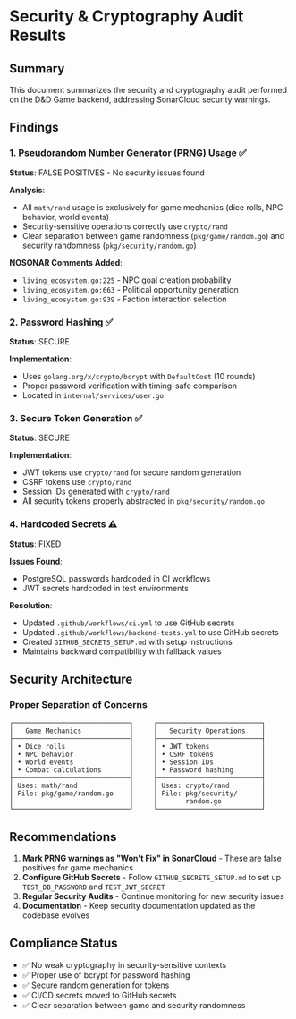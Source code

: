 # Security & Cryptography Audit Results

## Summary

This document summarizes the security and cryptography audit performed on the D&D Game backend, addressing SonarCloud security warnings.

## Findings

### 1. Pseudorandom Number Generator (PRNG) Usage ✅

**Status**: FALSE POSITIVES - No security issues found

**Analysis**:
- All `math/rand` usage is exclusively for game mechanics (dice rolls, NPC behavior, world events)
- Security-sensitive operations correctly use `crypto/rand`
- Clear separation between game randomness (`pkg/game/random.go`) and security randomness (`pkg/security/random.go`)

**NOSONAR Comments Added**:
- `living_ecosystem.go:225` - NPC goal creation probability
- `living_ecosystem.go:663` - Political opportunity generation  
- `living_ecosystem.go:939` - Faction interaction selection

### 2. Password Hashing ✅

**Status**: SECURE

**Implementation**:
- Uses `golang.org/x/crypto/bcrypt` with `DefaultCost` (10 rounds)
- Proper password verification with timing-safe comparison
- Located in `internal/services/user.go`

### 3. Secure Token Generation ✅

**Status**: SECURE

**Implementation**:
- JWT tokens use `crypto/rand` for secure random generation
- CSRF tokens use `crypto/rand`
- Session IDs generated with `crypto/rand`
- All security tokens properly abstracted in `pkg/security/random.go`

### 4. Hardcoded Secrets ⚠️

**Status**: FIXED

**Issues Found**:
- PostgreSQL passwords hardcoded in CI workflows
- JWT secrets hardcoded in test environments

**Resolution**:
- Updated `.github/workflows/ci.yml` to use GitHub secrets
- Updated `.github/workflows/backend-tests.yml` to use GitHub secrets
- Created `GITHUB_SECRETS_SETUP.md` with setup instructions
- Maintains backward compatibility with fallback values

## Security Architecture

### Proper Separation of Concerns

```
┌─────────────────────────────┐     ┌──────────────────────────┐
│   Game Mechanics            │     │   Security Operations    │
├─────────────────────────────┤     ├──────────────────────────┤
│ • Dice rolls                │     │ • JWT tokens             │
│ • NPC behavior              │     │ • CSRF tokens            │
│ • World events              │     │ • Session IDs            │
│ • Combat calculations       │     │ • Password hashing       │
├─────────────────────────────┤     ├──────────────────────────┤
│ Uses: math/rand             │     │ Uses: crypto/rand        │
│ File: pkg/game/random.go    │     │ File: pkg/security/      │
│                             │     │       random.go          │
└─────────────────────────────┘     └──────────────────────────┘
```

## Recommendations

1. **Mark PRNG warnings as "Won't Fix" in SonarCloud** - These are false positives for game mechanics
2. **Configure GitHub Secrets** - Follow `GITHUB_SECRETS_SETUP.md` to set up `TEST_DB_PASSWORD` and `TEST_JWT_SECRET`
3. **Regular Security Audits** - Continue monitoring for new security issues
4. **Documentation** - Keep security documentation updated as the codebase evolves

## Compliance Status

- ✅ No weak cryptography in security-sensitive contexts
- ✅ Proper use of bcrypt for password hashing
- ✅ Secure random generation for tokens
- ✅ CI/CD secrets moved to GitHub secrets
- ✅ Clear separation between game and security randomness